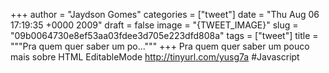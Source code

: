
+++
author = "Jaydson Gomes"
categories = ["tweet"]
date = "Thu Aug 06 17:19:35 +0000 2009"
draft = false
image = "{TWEET_IMAGE}"
slug = "09b0064730e8ef53aa03fdee3d705e223dfd808a"
tags = ["tweet"]
title = """Pra quem quer saber um po..."""
+++
Pra quem quer saber um pouco mais sobre HTML EditableMode  http://tinyurl.com/yusg7a  #Javascript
